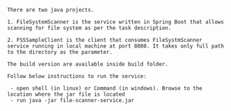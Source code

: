 
	There are two java projects.  

	1. FileSystemScanner is the service written in Spring Boot that allows scanning for file system as per the task description.
	
	2. FSSSampleClient is the client that consumes FileSystmScanner service running in local machine at port 8080. It takes only full path to the directory as the parameter.
	
	The build version are available inside build folder.

	Follow below instructions to run the service:

	 - open shell (in linux) or Command (in windows). Browse to the location where the jar file is located
	 - run java -jar file-scanner-service.jar	 